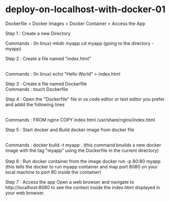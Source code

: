 # deploy-on-localhost-with-docker-01

Dockerfile > Docker Images > Docker Container > Access the App

Step 1 :
Create a new Directory 
<br>

Commands : (In linux)
mkdir myapp 
cd myapp 
(going to the directory - myapp)
<br>

Step 2 : 
Create a file named "index.html"

<br>
Commands : (In linux)
echo "Hello World" > index.html
<br>

Step 3 : 
Create a file named Dockerfile
<br>
Commands :
touch Dockerfile 
<br>

Step 4 : 
Open the "Dockerfile" file in vs code editor or text editor you prefer and addd the following lines 

<br>
Commands : 
FROM nginx 
COPY index.html /usr/share/nginx/index.html
<br>

Step 5 : 
Start docker and Build docker image from docker file 

<br>
Commands : 
docker build -t myapp . 
(this command bnuilds a new docker image with the tag "myapp" using the Dockerfile in the current directory)
<br>


<br>
Step 6 : 
Run docker container from the image 
docker run -p 80:80 myapp 
(this tells the docker to run myapp container and map port 8080 on your local machine to port 80 inside the container)
<br>


Step 7 : 
Access the app 
Open a web browser and navigate to http://localhost:8080 to see the context inside the index.html displayed in your web browser. 
<br>


